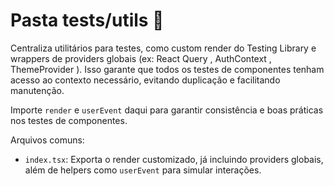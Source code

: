 # Pasta tests/utils 🧪

Centraliza utilitários para testes, como custom render do Testing Library e wrappers de providers globais (ex: React Query , AuthContext , ThemeProvider ). Isso garante que todos os testes de componentes tenham acesso ao contexto necessário, evitando duplicação e facilitando manutenção.

Importe `render` e `userEvent` daqui para garantir consistência e boas práticas nos testes de componentes.

Arquivos comuns:

- `index.tsx`: Exporta o render customizado, já incluindo providers globais, além de helpers como `userEvent` para simular interações.
